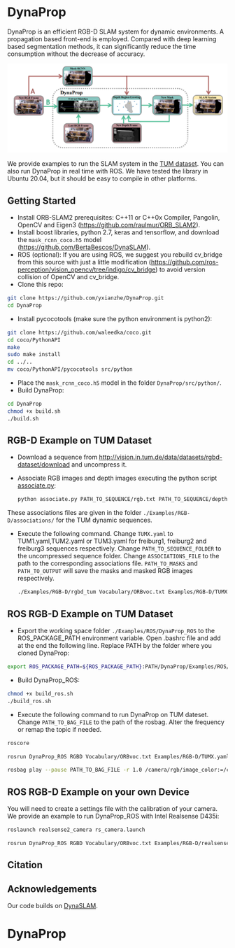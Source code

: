 # DynaProp
DynaProp is an efficient RGB-D SLAM system for dynamic environments. A propagation based front-end is employed. Compared with deep learning based segmentation methods, it can significantly reduce the time consumption without the decrease of accuracy.

<img src="imgs/Framework.png" width="900px"/>

We provide examples to run the SLAM system in the [TUM dataset](http://vision.in.tum.de/data/datasets/rgbd-dataset/download). You can also run DynaProp in real time with ROS. We have tested the library in Ubuntu 20.04, but it should be easy to compile in other platforms.

## Getting Started
- Install ORB-SLAM2 prerequisites: C++11 or C++0x Compiler, Pangolin, OpenCV and Eigen3  (https://github.com/raulmur/ORB_SLAM2).
- Install boost libraries, python 2.7, keras and tensorflow, and download the `mask_rcnn_coco.h5` model  (https://github.com/BertaBescos/DynaSLAM).
- ROS (optional): If you are using ROS, we suggest you rebuild cv_bridge from this source with just a little modification (https://github.com/ros-perception/vision_opencv/tree/indigo/cv_bridge) to avoid version collision of OpenCV and cv_bridge.
- Clone this repo:
```bash
git clone https://github.com/yxianzhe/DynaProp.git
cd DynaProp
```
- Install pycocotools (make sure the python environment is python2):
```bash
git clone https://github.com/waleedka/coco.git
cd coco/PythonAPI
make
sudo make install
cd ../..
mv coco/PythonAPI/pycocotools src/python
```
- Place the `mask_rcnn_coco.h5` model in the folder `DynaProp/src/python/`.
- Build DynaProp:
```bash
cd DynaProp
chmod +x build.sh
./build.sh
```

## RGB-D Example on TUM Dataset
- Download a sequence from http://vision.in.tum.de/data/datasets/rgbd-dataset/download and uncompress it.

- Associate RGB images and depth images executing the python script [associate.py](http://vision.in.tum.de/data/datasets/rgbd-dataset/tools):

  ```bash
  python associate.py PATH_TO_SEQUENCE/rgb.txt PATH_TO_SEQUENCE/depth.txt > associations.txt
  ```
These associations files are given in the folder `./Examples/RGB-D/associations/` for the TUM dynamic sequences.

- Execute the following command. Change `TUMX.yaml` to TUM1.yaml,TUM2.yaml or TUM3.yaml for freiburg1, freiburg2 and freiburg3 sequences respectively. Change `PATH_TO_SEQUENCE_FOLDER` to the uncompressed sequence folder. Change `ASSOCIATIONS_FILE` to the path to the corresponding associations file. `PATH_TO_MASKS` and `PATH_TO_OUTPUT` will save the masks and masked RGB images respectively.

  ```bash
  ./Examples/RGB-D/rgbd_tum Vocabulary/ORBvoc.txt Examples/RGB-D/TUMX.yaml PATH_TO_SEQUENCE_FOLDER ASSOCIATIONS_FILE (PATH_TO_MASKS) (PATH_TO_OUTPUT)
  ```
  
## ROS RGB-D Example on TUM Dataset
- Export the working space folder `./Examples/ROS/DynaProp_ROS` to the ROS_PACKAGE_PATH environment variable. Open .bashrc file and add at the end the following line. Replace PATH by the folder where you cloned DynaProp:
```bash
export ROS_PACKAGE_PATH=${ROS_PACKAGE_PATH}:PATH/DynaProp/Examples/ROS/DynaProp_ROS
```
- Build DynaProp_ROS:
```bash
chmod +x build_ros.sh
./build_ros.sh
```
- Execute the following command to run DynaProp on TUM dateset. Change `PATH_TO_BAG_FILE` to the path of the rosbag. Alter the frequency or remap the topic if needed.
```bash
roscore
```
```bash
rosrun DynaProp_ROS RGBD Vocabulary/ORBvoc.txt Examples/RGB-D/TUMX.yaml
```
```bash
rosbag play --pause PATH_TO_BAG_FILE -r 1.0 /camera/rgb/image_color:=/camera/rgb/image_raw /camera/depth/image:=/camera/depth_registered/image_raw
```

## ROS RGB-D Example on your own Device
You will need to create a settings file with the calibration of your camera. We provide an example to run DynaProp_ROS with Intel Realsense D435i:
```bash
roslaunch realsense2_camera rs_camera.launch
```
```bash
rosrun DynaProp_ROS RGBD Vocabulary/ORBvoc.txt Examples/RGB-D/realsense.yaml
```


## Citation

## Acknowledgements
Our code builds on [DynaSLAM](https://github.com/BertaBescos/DynaSLAM).

# DynaProp